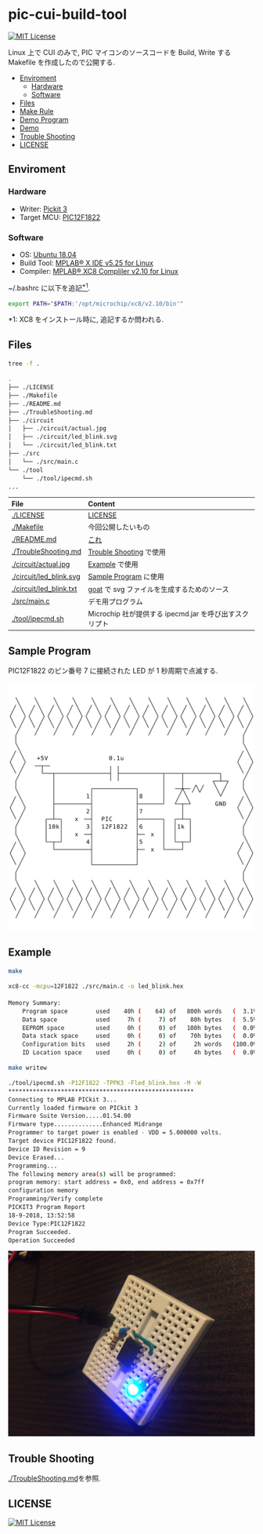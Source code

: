 # pic-cui-build-tool

[![MIT License](https://img.shields.io/badge/license-MIT-blue.svg?style=flat)](./LICENSE)

Linux 上で CUI のみで, PIC マイコンのソースコードを Build, Write する Makefile を作成したので公開する.

- [Enviroment](#enviroment)
  - [Hardware](#hardware)
  - [Software](#software)
- [Files](#files)
- [Make Rule](#make-rule)
- [Demo Program](#demo-program)
- [Demo](#demo)
- [Trouble Shooting](#trouble-shooting)
- [LICENSE](#license)

## Enviroment

### Hardware

- Writer: [Pickit 3](https://www.microchip.com/Developmenttools/ProductDetails/PG164130)
- Target MCU: [PIC12F1822](https://www.microchip.com/wwwproducts/en/PIC12F1822)

### Software

- OS: [Ubuntu 18.04](https://www.ubuntu.com/)
- Build Tool: [MPLAB® X IDE v5.25 for Linux](http://www.microchip.com/mplab/mplab-x-ide)
- Compiler: [MPLAB® XC8 Compliler v2.10 for Linux](http://www.microchip.com/mplab/compilers)

~/.bashrc に以下を追記[<sup>\*1</sup>](#note1).

```bash
export PATH="$PATH:'/opt/microchip/xc8/v2.10/bin'"
```

<a id="note1">\*1: XC8 をインストール時に, 追記するか問われる.</a>

## Files

```bash
tree -f .
```

```bash
.
├── ./LICENSE
├── ./Makefile
├── ./README.md
├── ./TroubleShooting.md
├── ./circuit
│   ├── ./circuit/actual.jpg
│   ├── ./circuit/led_blink.svg
│   └── ./circuit/led_blink.txt
├── ./src
│   └── ./src/main.c
└── ./tool
    └── ./tool/ipecmd.sh
...
```

|File|Content|
|:--|:--|
|[./LICENSE](./LICENSE)|[LICENSE](#license)|
|[./Makefile](./Makefile)|今回公開したいもの|
|[./README.md](./README.md)|[これ](#pic-cui-build-linux)|
|[./TroubleShooting.md](./TroubleShooting.md)|[Trouble Shooting](#trouble-shooting) で使用|
|[./circuit/actual.jpg](./circuit/actual.jpg)|[Example](#example) で使用|
|[./circuit/led\_blink.svg](./circuit/led_blink.svg)|[Sample Program](#sample-program) に使用|
|[./circuit/led\_blink.txt](./circuit/led_blink.txt)|[goat](https://github.com/blampe/goat) で svg ファイルを生成するためのソース|
|[./src/main.c](./src/main.c)|デモ用プログラム|
|[./tool/ipecmd.sh](./tool/ipecmd.sh)|Microchip 社が提供する ipecmd.jar を呼び出すスクリプト|

## Sample Program

PIC12F1822 のピン番号 7 に接続された LED が 1 秒周期で点滅する.

![Circuit](circuit/led_blink.svg "Circuit")

## Example

```bash
make
```

```bash
xc8-cc -mcpu=12F1822 ./src/main.c -o led_blink.hex

Memory Summary:
    Program space        used    40h (    64) of   800h words   (  3.1%)
    Data space           used     7h (     7) of    80h bytes   (  5.5%)
    EEPROM space         used     0h (     0) of   100h bytes   (  0.0%)
    Data stack space     used     0h (     0) of    70h bytes   (  0.0%)
    Configuration bits   used     2h (     2) of     2h words   (100.0%)
    ID Location space    used     0h (     0) of     4h bytes   (  0.0%)

```

```bash
make writew
```

```bash
./tool/ipecmd.sh -P12F1822 -TPPK3 -Fled_blink.hex -M -W
*****************************************************
Connecting to MPLAB PICkit 3...
Currently loaded firmware on PICkit 3
Firmware Suite Version.....01.54.00
Firmware type..............Enhanced Midrange
Programmer to target power is enabled - VDD = 5.000000 volts.
Target device PIC12F1822 found.
Device ID Revision = 9
Device Erased...
Programming...
The following memory area(s) will be programmed:
program memory: start address = 0x0, end address = 0x7ff
configuration memory
Programming/Verify complete
PICKIT3 Program Report
18-9-2018, 13:52:58
Device Type:PIC12F1822
Program Succeeded.
Operation Succeeded
```

![actual](./circuit/actual.jpg)

## Trouble Shooting

[./TroubleShooting.md](./TroubleShooting.md)を参照.

## LICENSE

[![MIT License](https://img.shields.io/badge/license-MIT-blue.svg?style=flat)](LICENSE)
